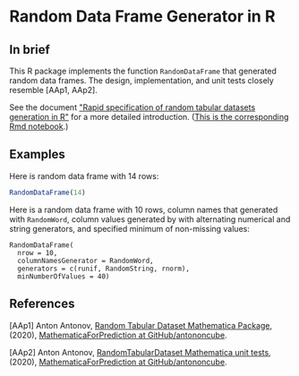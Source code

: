 # Random Data Frame Generator in R

## In brief

This R package implements the function `RandomDataFrame` that generated random data frames.
The design, implementation, and unit tests closely resemble [AAp1, AAp2].

See the document 
["Rapid specification of random tabular datasets generation in R"](https://htmlpreview.github.io/?https://github.com/antononcube/R-packages/blob/master/RandomDataFrameGenerator/notebooks/Rapid-specification-of-random-tabular-datasets-generation-in-R.nb.html)
for a more detailed introduction.
([This is the corresponding Rmd notebook](./notebooks/Rapid-specification-of-random-tabular-datasets-generation-in-R.Rmd).)

## Examples

Here is random data frame with 14 rows:

```r
RandomDataFrame(14)
```

Here is a random data frame with 10 rows, 
column names that generated with `RandomWord`, 
column values generated by with alternating numerical and string generators, 
and specified minimum of non-missing values:

```{r}
RandomDataFrame( 
  nrow = 10, 
  columnNamesGenerator = RandomWord, 
  generators = c(runif, RandomString, rnorm), 
  minNumberOfValues = 40)
```

## References

[AAp1] Anton Antonov,
[Random Tabular Dataset Mathematica Package](https://github.com/antononcube/MathematicaForPrediction/blob/master/Misc/RandomTabularDataset.m),
(2020),
[MathematicaForPrediction at GitHub/antononcube](https://github.com/antononcube/MathematicaForPrediction).

[AAp2] Anton Antonov,
[RandomTabularDataset Mathematica unit tests](https://github.com/antononcube/MathematicaForPrediction/blob/master/UnitTests/RandomTabularDataset-Unit-Tests.wlt),
(2020),
[MathematicaForPrediction at GitHub/antononcube](https://github.com/antononcube/MathematicaForPrediction).
